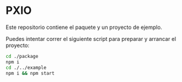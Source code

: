 # PXIO

Este repositorio contiene el paquete y un proyecto de ejemplo.

Puedes intentar correr el siguiente script para preparar y arrancar el proyecto:

```bash
cd ./package
npm i
cd ./../example
npm i && npm start
```